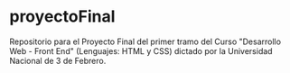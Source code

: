 # proyectoFinal
Repositorio para el Proyecto Final del primer tramo del Curso "Desarrollo Web - Front End" (Lenguajes: HTML y CSS) dictado por la Universidad Nacional de 3 de Febrero.

